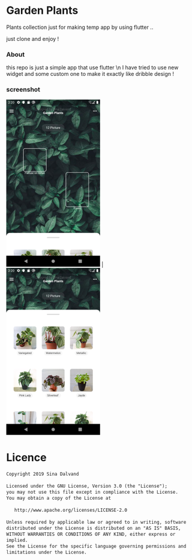 # Garden Plants

Plants collection just for making temp app by using flutter ..

just clone and enjoy !

### About

this repo is just a simple app that use flutter \n
I have tried to use new widget and some custom one to make it exactly like dribble design !

   
### screenshot
<img src="https://github.com/sinadalvand/Garden-Plants/blob/master/art/screen1.png" width="250"/> | <img src="https://github.com/sinadalvand/Garden-Plants/blob/master/art/screen2.png" width="250"/> 



# Licence

    Copyright 2019 Sina Dalvand

    Licensed under the GNU License, Version 3.0 (the "License");
    you may not use this file except in compliance with the License.
    You may obtain a copy of the License at

       http://www.apache.org/licenses/LICENSE-2.0

    Unless required by applicable law or agreed to in writing, software
    distributed under the License is distributed on an "AS IS" BASIS,
    WITHOUT WARRANTIES OR CONDITIONS OF ANY KIND, either express or implied.
    See the License for the specific language governing permissions and
    limitations under the License.






